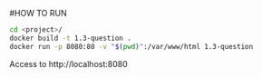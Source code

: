 #HOW TO RUN




```bash 
cd <project>/
docker build -t 1.3-question . 
docker run -p 8080:80 -v "$(pwd)":/var/www/html 1.3-question
```


Access to http://localhost:8080